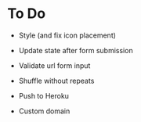 # To Do

- Style (and fix icon placement)

- Update state after form submission

- Validate url form input

- Shuffle without repeats

- Push to Heroku

- Custom domain
